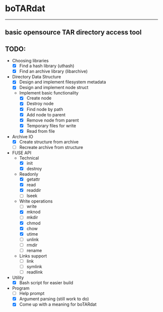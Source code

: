# boTARdat
-----
basic opensource TAR directory access tool
-----
## TODO:
- Choosing libraries
  - [x] Find a hash library (uthash)
  - [x] Find an archive library (libarchive)
- Directory Data Structure
  - [x] Design and implement filesystem metadata
  - [x] Design and implement node struct
  - Implement basic functionality
    - [x] Create node
    - [x] Destroy node
    - [x] Find node by path
    - [x] Add node to parent
    - [x] Remove node from parent
    - [x] Temporary files for write
    - [x] Read from file
- Archive IO
  - [x] Create structure from archive
  - [ ] Recreate archive from structure
- FUSE API
  - Technical
    - [x] init
    - [x] destroy
  - Readonly
    - [x] getattr
    - [x] read
    - [x] readdir
    - [ ] lseek
  - Write operations
    - [ ] write
    - [x] mknod
    - [ ] mkdir
    - [x] chmod
    - [x] chow
    - [x] utime
    - [ ] unlink
    - [ ] rmdir
    - [ ] rename
  - Links support
    - [ ] link
    - [ ] symlink
    - [ ] readlink
- Utility
  - [x] Bash script for easier build
- Program
  - [ ] Help prompt
  - [x] Argument parsing (still work to do)
  - [x] Come up with a meaning for boTARdat
